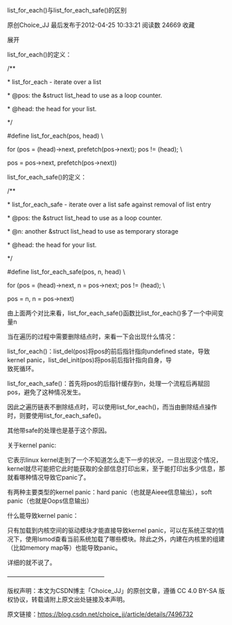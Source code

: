 list_for_each()与list_for_each_safe()的区别

原创Choice_JJ 最后发布于2012-04-25 10:33:21 阅读数 24669 收藏

展开

list_for_each()的定义：

/\*\*

\* list_for_each - iterate over a list

\* \@pos: the &struct list_head to use as a loop counter.

\* \@head: the head for your list.

\*/

\#define list_for_each(pos, head) \\

for (pos = (head)-\>next, prefetch(pos-\>next); pos != (head); \\

pos = pos-\>next, prefetch(pos-\>next))

list_for_each_safe()的定义：

/\*\*

\* list_for_each_safe - iterate over a list safe against removal of list entry

\* \@pos: the &struct list_head to use as a loop counter.

\* \@n: another &struct list_head to use as temporary storage

\* \@head: the head for your list.

\*/

\#define list_for_each_safe(pos, n, head) \\

for (pos = (head)-\>next, n = pos-\>next; pos != (head); \\

pos = n, n = pos-\>next)

由上面两个对比来看，list_for_each_safe()函数比list_for_each()多了一个中间变量n

当在遍历的过程中需要删除结点时，来看一下会出现什么情况：

list_for_each()：list_del(pos)将pos的前后指针指向undefined state，导致kernel
panic，list_del_init(pos)将pos前后指针指向自身，导                            
致死循环。

list_for_each_safe()：首先将pos的后指针缓存到n，处理一个流程后再赋回pos，避免了这种情况发生。

因此之遍历链表不删除结点时，可以使用list_for_each()，而当由删除结点操作时，则要使用list_for_each_safe()。

其他带safe的处理也是基于这个原因。

关于kernel panic:

它表示linux
kernel走到了一个不知道怎么走下一步的状况，一旦出现这个情况，kernel就尽可能把它此时能获取的全部信息打印出来，至于能打印出多少信息，那就看哪种情况导致它panic了。

有两种主要类型的kernel panic：hard panic（也就是Aieee信息输出），soft
panic（也就是Oops信息输出）

什么能导致kernel panic：

只有加载到内核空间的驱动模块才能直接导致kernel
panic，可以在系统正常的情况下，使用lsmod查看当前系统加载了哪些模块。除此之外，内建在内核里的组建（比如memory
map等）也能导致panic。

详细的就不说了。

————————————————

版权声明：本文为CSDN博主「Choice_JJ」的原创文章，遵循 CC 4.0 BY-SA
版权协议，转载请附上原文出处链接及本声明。

原文链接：https://blog.csdn.net/choice_jj/article/details/7496732
